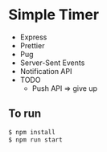 # Simple Timer

- Express
- Prettier
- Pug
- Server-Sent Events
- Notification API
- TODO
  - Push API => give up

## To run

```sh
$ npm install
$ npm run start
```
